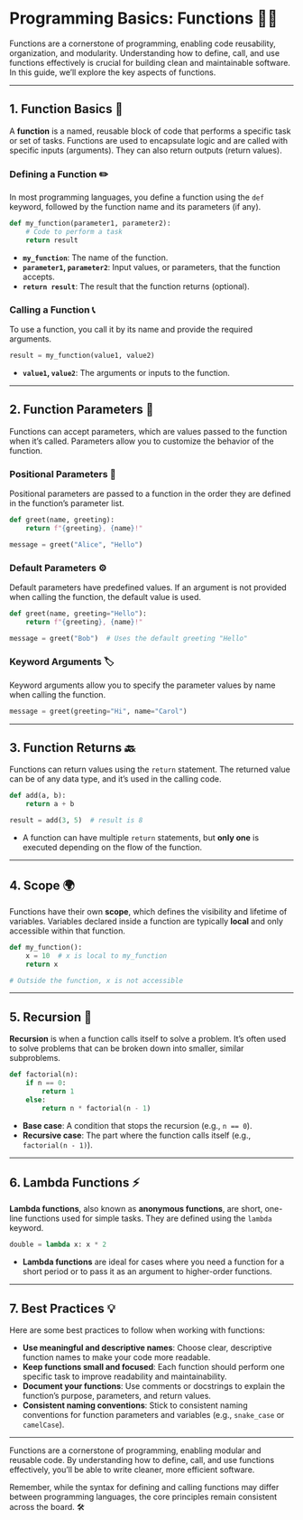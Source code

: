 # **Programming Basics: Functions** 🧑‍💻

Functions are a cornerstone of programming, enabling code reusability, organization, and modularity. Understanding how to define, call, and use functions effectively is crucial for building clean and maintainable software. In this guide, we’ll explore the key aspects of functions.

---

## **1. Function Basics** 🎯

A **function** is a named, reusable block of code that performs a specific task or set of tasks. Functions are used to encapsulate logic and are called with specific inputs (arguments). They can also return outputs (return values).

### **Defining a Function** ✏️

In most programming languages, you define a function using the `def` keyword, followed by the function name and its parameters (if any).

```python
def my_function(parameter1, parameter2):
    # Code to perform a task
    return result
```

- **`my_function`**: The name of the function.
- **`parameter1`, `parameter2`**: Input values, or parameters, that the function accepts.
- **`return result`**: The result that the function returns (optional).

### **Calling a Function** 📞

To use a function, you call it by its name and provide the required arguments.

```python
result = my_function(value1, value2)
```

- **`value1`, `value2`**: The arguments or inputs to the function.

---

## **2. Function Parameters** 🔑

Functions can accept parameters, which are values passed to the function when it’s called. Parameters allow you to customize the behavior of the function.

### **Positional Parameters** 🧩

Positional parameters are passed to a function in the order they are defined in the function’s parameter list.

```python
def greet(name, greeting):
    return f"{greeting}, {name}!"

message = greet("Alice", "Hello")
```

### **Default Parameters** ⚙️

Default parameters have predefined values. If an argument is not provided when calling the function, the default value is used.

```python
def greet(name, greeting="Hello"):
    return f"{greeting}, {name}!"

message = greet("Bob")  # Uses the default greeting "Hello"
```

### **Keyword Arguments** 🏷️

Keyword arguments allow you to specify the parameter values by name when calling the function.

```python
message = greet(greeting="Hi", name="Carol")
```

---

## **3. Function Returns** 🔙

Functions can return values using the `return` statement. The returned value can be of any data type, and it’s used in the calling code.

```python
def add(a, b):
    return a + b

result = add(3, 5)  # result is 8
```

- A function can have multiple `return` statements, but **only one** is executed depending on the flow of the function.

---

## **4. Scope** 🌍

Functions have their own **scope**, which defines the visibility and lifetime of variables. Variables declared inside a function are typically **local** and only accessible within that function.

```python
def my_function():
    x = 10  # x is local to my_function
    return x

# Outside the function, x is not accessible
```

---

## **5. Recursion** 🔄

**Recursion** is when a function calls itself to solve a problem. It’s often used to solve problems that can be broken down into smaller, similar subproblems.

```python
def factorial(n):
    if n == 0:
        return 1
    else:
        return n * factorial(n - 1)
```

- **Base case**: A condition that stops the recursion (e.g., `n == 0`).
- **Recursive case**: The part where the function calls itself (e.g., `factorial(n - 1)`).

---

## **6. Lambda Functions** ⚡

**Lambda functions**, also known as **anonymous functions**, are short, one-line functions used for simple tasks. They are defined using the `lambda` keyword.

```python
double = lambda x: x * 2
```

- **Lambda functions** are ideal for cases where you need a function for a short period or to pass it as an argument to higher-order functions.

---

## **7. Best Practices** 💡

Here are some best practices to follow when working with functions:

- **Use meaningful and descriptive names**: Choose clear, descriptive function names to make your code more readable.
- **Keep functions small and focused**: Each function should perform one specific task to improve readability and maintainability.
- **Document your functions**: Use comments or docstrings to explain the function’s purpose, parameters, and return values.
- **Consistent naming conventions**: Stick to consistent naming conventions for function parameters and variables (e.g., `snake_case` or `camelCase`).

---

Functions are a cornerstone of programming, enabling modular and reusable code. By understanding how to define, call, and use functions effectively, you’ll be able to write cleaner, more efficient software.

Remember, while the syntax for defining and calling functions may differ between programming languages, the core principles remain consistent across the board. 🛠️

